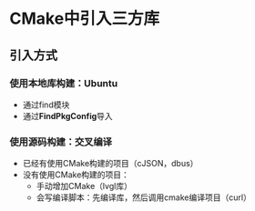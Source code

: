 # CMake中引入三方库

## 引入方式

### 使用本地库构建：Ubuntu

* 通过find模块
* 通过**FindPkgConfig**导入

### 使用源码构建：交叉编译

* 已经有使用CMake构建的项目（cJSON，dbus）
* 没有使用CMake构建的项目：
  * 手动增加CMake（lvgl库）
  * 会写编译脚本：先编译库，然后调用cmake编译项目（curl）

